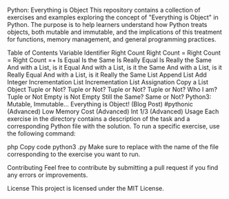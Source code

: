 Python: Everything is Object
This repository contains a collection of exercises and examples exploring the concept of "Everything is Object" in Python. The purpose is to help learners understand how Python treats objects, both mutable and immutable, and the implications of this treatment for functions, memory management, and general programming practices.

Table of Contents
Variable Identifier
Right Count
Right Count =
Right Count =
Right Count =+
Is Equal
Is the Same
Is Really Equal
Is Really the Same
And with a List, is it Equal
And with a List, is it the Same
And with a List, is it Really Equal
And with a List, is it Really the Same
List Append
List Add
Integer Incrementation
List Incrementation
List Assignation
Copy a List Object
Tuple or Not?
Tuple or Not?
Tuple or Not?
Tuple or Not?
Who I am?
Tuple or Not
Empty is Not Empty
Still the Same?
Same or Not?
Python3: Mutable, Immutable... Everything is Object! (Blog Post)
#pythonic (Advanced)
Low Memory Cost (Advanced)
Int 1/3 (Advanced)
Usage
Each exercise in the directory contains a description of the task and a corresponding Python file with the solution. To run a specific exercise, use the following command:

php
Copy code
python3 <exercise-file>.py
Make sure to replace <exercise-file> with the name of the file corresponding to the exercise you want to run.

Contributing
Feel free to contribute by submitting a pull request if you find any errors or improvements.

License
This project is licensed under the MIT License.